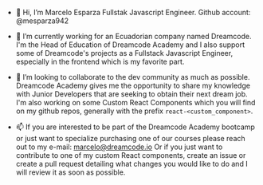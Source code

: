 - 👋 Hi, I’m Marcelo Esparza Fullstak Javascript Engineer. Github account: @mesparza942

- 🌱 I’m currently working for an Ecuadorian company named Dreamcode. I'm the 
      Head of Education of Dreamcode Academy and I also support some of Dreamcode's 
      projects as a Fullstack Javascript Engineer, especially in the frontend which is my favorite part.

- 💞️ I’m looking to collaborate to the dev community as much as possible. Dreamcode Academy
      gives me the opportunity to share my knowledge with Junior Developers that are seeking
      to obtain their next dream job. I'm also working on some Custom React Components which
      you will find on my github repos, generally with the prefix `react-<custom_component>`.

- 📫 If you are interested to be part of the Dreamcode Academy bootcamp or just want to specialize
      purchasing one of our courses please reach out to my e-mail: marcelo@dreamcode.io Or if you just 
      want to contribute to one of my custom React components, create an issue or create a pull request 
      detailing what changes you would like to do and I will review it as soon as possible.
